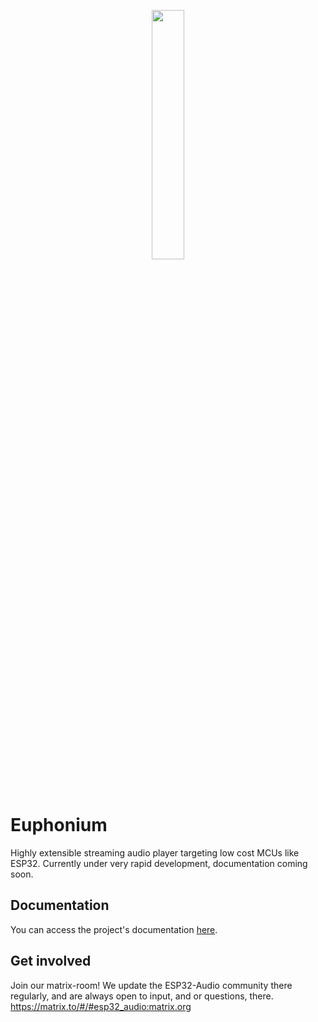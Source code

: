 <p align="center">
<img src="docs/images/euph_darkaware.svg" width="32%" />
</p>

# Euphonium

Highly extensible streaming audio player targeting low cost MCUs like ESP32. Currently under very rapid development, documentation coming soon.

## Documentation
You can access the project's documentation [here](https://muvox-io.github.io/euphonium/).

## Get involved
Join our matrix-room! We update the ESP32-Audio community there regularly, and are always open to input, and or questions, there. https://matrix.to/#/#esp32_audio:matrix.org
